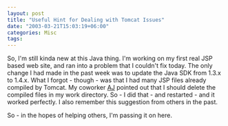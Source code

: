 ```yaml
---
layout: post
title: "Useful Hint for Dealing with Tomcat Issues"
date: "2003-03-21T15:03:19+06:00"
categories: Misc 
tags: 
---
```


So, I'm still kinda new at this Java thing. I'm working on my first real JSP based web site, and ran into a problem that I couldn't fix today. The only change I had made in the past week was to update the  Java SDK from 1.3.x to 1.4.x. What I forgot - though - was that I had many JSP files already compiled by Tomcat. My coworker <a href="http://cephas.net/blog/">AJ</a> pointed out that I should delete the compiled files in my work directory. So - I did that - and restarted - and it worked perfectly. I also remember this suggestion from others in the past.

So - in the hopes of helping others, I'm passing it on here.